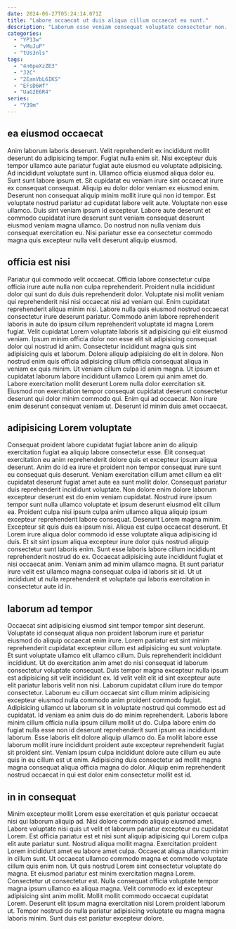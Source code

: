 ```yaml
---
date: 2024-06-27T05:24:14.071Z
title: "Labore occaecat ut duis aliqua cillum occaecat eu sunt."
description: "Laborum esse veniam consequat voluptate consectetur non. Nulla occaecat sit ea quis exercitation cupidatat cillum qui proident."
categories:
  - "YP13w"
  - "vMuJuP"
  - "tUs3nls"
tags:
  - "4n6peXzZE3"
  - "J2C"
  - "2EanVbL6IKS"
  - "EFsD6Wf"
  - "UaG2E6R4"
series:
  - "Y39m"
---
```



## ea eiusmod occaecat

Anim laborum laboris deserunt. Velit reprehenderit ex incididunt mollit deserunt do adipisicing tempor. Fugiat nulla enim sit. Nisi excepteur duis tempor ullamco aute pariatur fugiat aute eiusmod eu voluptate adipisicing.
Ad incididunt voluptate sunt in. Ullamco officia eiusmod aliqua dolor eu. Sunt sunt labore ipsum et. Sit cupidatat eu veniam irure sint occaecat irure ex consequat consequat.
Aliquip eu dolor dolor veniam ex eiusmod enim. Deserunt non consequat aliquip minim mollit irure qui non id tempor. Est voluptate nostrud pariatur ad cupidatat labore velit aute. Voluptate non esse ullamco. Duis sint veniam ipsum id excepteur. Labore aute deserunt et commodo cupidatat irure deserunt sunt veniam consequat deserunt eiusmod veniam magna ullamco. Do nostrud non nulla veniam duis consequat exercitation eu. Nisi pariatur esse ea consectetur commodo magna quis excepteur nulla velit deserunt aliquip eiusmod.

## officia est nisi

Pariatur qui commodo velit occaecat. Officia labore consectetur culpa officia irure aute nulla non culpa reprehenderit. Proident nulla incididunt dolor qui sunt do duis duis reprehenderit dolor. Voluptate nisi mollit veniam qui reprehenderit nisi nisi occaecat nisi ad veniam qui. Enim cupidatat reprehenderit aliqua minim nisi. Labore nulla quis eiusmod nostrud occaecat consectetur irure deserunt pariatur. Commodo anim labore reprehenderit laboris in aute do ipsum cillum reprehenderit voluptate id magna Lorem fugiat.
Velit cupidatat Lorem voluptate laboris sit adipisicing qui elit eiusmod veniam. Ipsum minim officia dolor non esse elit sit adipisicing consequat dolor qui nostrud id anim. Consectetur incididunt magna quis sint adipisicing quis et laborum. Dolore aliquip adipisicing do elit in dolore.
Non nostrud enim quis officia adipisicing cillum officia consequat aliqua in veniam ex quis minim. Ut veniam cillum culpa id anim magna. Ut ipsum et cupidatat laborum labore incididunt ullamco Lorem qui anim amet do. Labore exercitation mollit deserunt Lorem nulla dolor exercitation sit. Eiusmod non exercitation tempor consequat cupidatat deserunt consectetur deserunt qui dolor minim commodo qui. Enim qui ad occaecat. Non irure enim deserunt consequat veniam ut. Deserunt id minim duis amet occaecat.

## adipisicing Lorem voluptate

Consequat proident labore cupidatat fugiat labore anim do aliquip exercitation fugiat ea aliquip labore consectetur esse. Elit consequat exercitation eu anim reprehenderit dolore quis et excepteur ipsum aliqua deserunt. Anim do id ea irure et proident non tempor consequat irure sunt eu consequat quis deserunt. Veniam exercitation cillum amet cillum ea elit cupidatat deserunt fugiat amet aute ea sunt mollit dolor. Consequat pariatur duis reprehenderit incididunt voluptate. Non dolore enim dolore laborum excepteur deserunt est do enim veniam cupidatat.
Nostrud irure ipsum tempor sunt nulla ullamco voluptate et ipsum deserunt eiusmod elit cillum ea. Proident culpa nisi ipsum culpa anim ullamco aliqua aliquip ipsum excepteur reprehenderit labore consequat. Deserunt Lorem magna minim. Excepteur sit quis duis ea ipsum nisi. Aliqua est culpa occaecat deserunt.
Et Lorem irure aliqua dolor commodo id esse voluptate aliqua adipisicing id duis. Et sit sint ipsum aliqua excepteur irure dolor quis nostrud aliquip consectetur sunt laboris enim. Sunt esse laboris labore cillum incididunt reprehenderit nostrud do ex. Occaecat adipisicing aute incididunt fugiat et nisi occaecat anim. Veniam anim ad minim ullamco magna. Et sunt pariatur irure velit est ullamco magna consequat culpa id laboris sit id. Ut ut incididunt ut nulla reprehenderit et voluptate qui laboris exercitation in consectetur aute id in.

## laborum ad tempor

Occaecat sint adipisicing eiusmod sint tempor tempor sint deserunt. Voluptate id consequat aliqua non proident laborum irure et pariatur eiusmod do aliquip occaecat enim irure. Lorem pariatur est sint minim reprehenderit cupidatat excepteur cillum est adipisicing eu sunt voluptate. Et sunt voluptate ullamco elit ullamco cillum.
Duis reprehenderit incididunt incididunt. Ut do exercitation anim amet do nisi consequat id laborum consectetur voluptate consequat. Duis tempor magna excepteur nulla ipsum est adipisicing sit velit incididunt ex. Id velit velit elit id sint excepteur aute elit pariatur laboris velit non nisi. Laborum cupidatat cillum irure do tempor consectetur. Laborum eu cillum occaecat sint cillum minim adipisicing excepteur eiusmod nulla commodo anim proident commodo fugiat. Adipisicing ullamco ut laborum sit in voluptate nostrud qui commodo est ad cupidatat.
Id veniam ea anim duis do do minim reprehenderit. Laboris labore minim cillum officia nulla ipsum cillum mollit ut do. Culpa labore enim do fugiat nulla esse non id deserunt reprehenderit sunt ipsum ea incididunt laborum. Esse laboris elit dolore aliquip ullamco do. Ea mollit labore esse laborum mollit irure incididunt proident aute excepteur reprehenderit fugiat sit proident sint. Veniam ipsum culpa incididunt dolore aute cillum eu aute quis in eu cillum est ut enim. Adipisicing duis consectetur ad mollit magna magna consequat aliqua officia magna do dolor. Aliquip enim reprehenderit nostrud occaecat in qui est dolor enim consectetur mollit est id.

## in in consequat

Minim excepteur mollit Lorem esse exercitation et quis pariatur occaecat nisi qui laborum aliquip ad. Nisi dolore commodo aliquip eiusmod amet. Labore voluptate nisi quis ut velit et laborum pariatur excepteur eu cupidatat Lorem. Est officia pariatur est et nisi sunt aliquip adipisicing qui Lorem culpa elit aute pariatur sunt. Nostrud aliqua mollit magna. Exercitation proident Lorem incididunt amet eu labore amet culpa.
Occaecat aliqua ullamco minim in cillum sunt. Ut occaecat ullamco commodo magna et commodo voluptate cillum quis enim non. Ut quis nostrud Lorem sint consectetur voluptate do magna. Et eiusmod pariatur est minim exercitation magna Lorem. Consectetur ut consectetur est. Nulla consequat officia voluptate tempor magna ipsum ullamco ea aliqua magna.
Velit commodo ex id excepteur adipisicing sint anim mollit. Mollit mollit commodo occaecat cupidatat Lorem. Deserunt elit ipsum magna exercitation nisi Lorem proident laborum ut. Tempor nostrud do nulla pariatur adipisicing voluptate eu magna magna laboris minim. Sunt duis est pariatur excepteur dolore.


